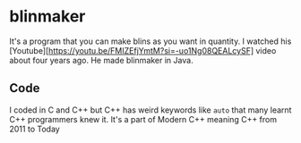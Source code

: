 # blinmaker
It's a program that you can make blins as you want in quantity. I watched his [Youtube][https://youtu.be/FMIZEfjYmtM?si=-uo1Ng08QEALcySF] video about four years ago. He made blinmaker in Java.

## Code
I coded in C and C++ but C++ has weird keywords like ```auto``` that many learnt C++ programmers knew it. It's a part of Modern C++ meaning C++ from 2011 to Today
